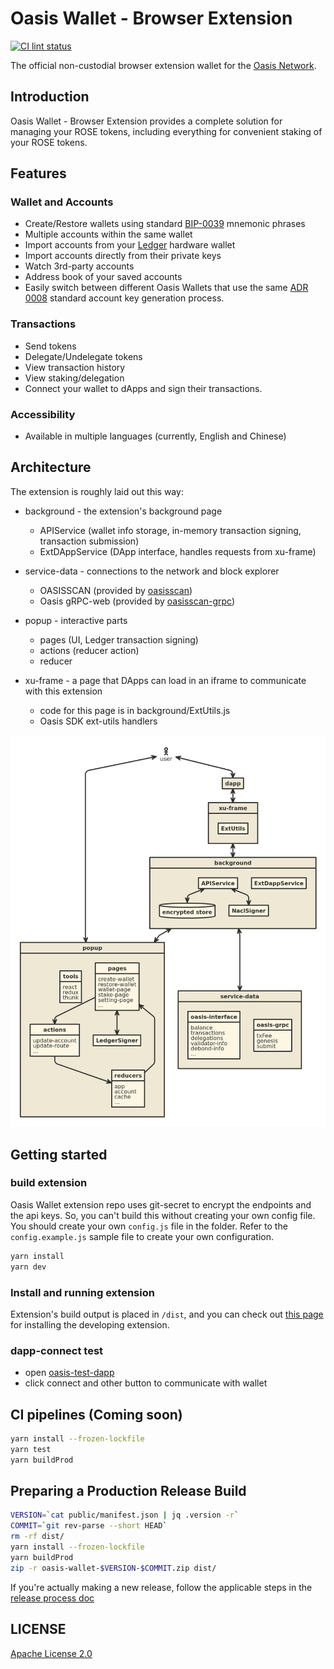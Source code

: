 # Oasis Wallet - Browser Extension

[![CI lint status][github-ci-lint-badge]][github-ci-lint-link]

[github-ci-lint-badge]: https://github.com/oasisprotocol/oasis-wallet-ext/workflows/ci-lint/badge.svg
[github-ci-lint-link]: https://github.com/oasisprotocol/oasis-wallet-ext/actions?query=workflow:ci-lint+branch:master

The official non-custodial browser extension wallet for the [Oasis Network].

[Oasis Network]: https://docs.oasis.dev/general/oasis-network/overview

## Introduction

Oasis Wallet - Browser Extension provides a complete solution for managing your
ROSE tokens, including everything for convenient staking of your ROSE tokens.

## Features

### Wallet and Accounts

- Create/Restore wallets using standard [BIP-0039] mnemonic phrases
- Multiple accounts within the same wallet
- Import accounts from your [Ledger] hardware wallet
- Import accounts directly from their private keys
- Watch 3rd-party accounts
- Address book of your saved accounts
- Easily switch between different Oasis Wallets that use the same [ADR 0008]
  standard account key generation process.

### Transactions

- Send tokens
- Delegate/Undelegate tokens
- View transaction history
- View staking/delegation
- Connect your wallet to dApps and sign their transactions.

### Accessibility

- Available in multiple languages (currently, English and Chinese)

[BIP-0039]: https://github.com/bitcoin/bips/blob/master/bip-0039.mediawiki
[Ledger]: https://www.ledger.com/
[ADR 0008]:
  https://github.com/oasisprotocol/oasis-core/blob/master/docs/adr/0008-standard-account-key-generation.md

## Architecture

The extension is roughly laid out this way:

- background - the extension's background page
    - APIService (wallet info storage, in-memory transaction signing, transaction submission)
    - ExtDAppService (DApp interface, handles requests from xu-frame)

- service-data - connections to the network and block explorer
    - OASISSCAN (provided by [oasisscan](https://api.oasisscan.com/mainnet))
    - Oasis gRPC-web (provided by [oasisscan-grpc](https://grpc-mainnet.oasisscan.com))

- popup - interactive parts
    - pages (UI, Ledger transaction signing)
    - actions (reducer action)
    - reducer

- xu-frame - a page that DApps can load in an iframe to communicate with this extension
    - code for this page is in background/ExtUtils.js
    - Oasis SDK ext-utils handlers

[![Architecture Diagram](./docs/oasis-nomnoml.png)][1]




## Getting started

### build extension

Oasis Wallet extension repo uses git-secret to encrypt the endpoints and the api keys. So, you can't build this without creating your own config file. You should create your own `config.js` file in the folder. Refer to the `config.example.js` sample file to create your own configuration.

```sh
yarn install
yarn dev
```

### Install and running extension

Extension's build output is placed in `/dist`, and you can check out [this page](https://developer.chrome.com/extensions/getstarted) for installing the developing extension.


### dapp-connect test

* open [oasis-test-dapp](https://bitcat365.github.io/oasis-test-dapp)
* click connect and other button to communicate with wallet

## CI pipelines (Coming soon)

```sh
yarn install --frozen-lockfile
yarn test
yarn buildProd
```

## Preparing a Production Release Build

```sh
VERSION=`cat public/manifest.json | jq .version -r`
COMMIT=`git rev-parse --short HEAD`
rm -rf dist/
yarn install --frozen-lockfile
yarn buildProd
zip -r oasis-wallet-$VERSION-$COMMIT.zip dist/
```

If you're actually making a new release, follow the applicable steps in the
[release process doc](docs/release-process.md)

## LICENSE

[Apache License 2.0](LICENSE)

[1]:https://www.nomnoml.com/#view/%5B%3Cactor%3Euser%5D%0A%0A%5Bbackground%7C%0A%09%5BAPIService%5D%20%3C-%3E%20%5B%3Cdatabase%3Eencrypted%20store%5D%0A%20%20%20%20%5BAPIService%5D%20%3C-%3E%20%5BNaclSigner%5D%0A%09%5BExtDappService%5D%0A%5D%0A%0A%5Bbackground%5D%20%3C-%3E%20%5Bpopup%5D%0A%0A%5Bpopup%7C%0A%20%20%20%5Btools%7C%0A%20%20%20%20%20react%0A%20%20%20%20%20redux%0A%20%20%20%20%20thunk%0A%20%20%20%5D%0A%20%20%20%5Bpages%7C%0A%20%20%20%20%20create-wallet%0A%20%20%20%20%20restore-wallet%0A%20%20%20%20%20wallet-page%0A%20%20%20%20%20stake-page%0A%20%20%20%20%20setting-page%0A%20%20%20%20%20...%0A%20%20%20%5D%0A%20%20%20%5Bpages%5D%20%3C-%3E%20%5BLedgerSigner%5D%0A%20%20%20%5Breducers%7C%0A%20%20%20%20%20app%0A%20%20%20%20%20account%0A%20%20%20%20%20cache%0A%20%20%20%20%20...%0A%20%20%20%5D%0A%20%20%20%5Bactions%7C%0A%20%20%20%20%20update-account%0A%20%20%20%20%20update-route%0A%20%20%20%20%20...%0A%20%20%20%5D%0A%20%20%20%5Bpages%5D%3A-%3E%5Bactions%5D%0A%20%20%20%5Bactions%5D%3A-%3E%5Breducers%5D%0A%20%20%20%5Breducers%5D%3A-%3E%5Bpages%5D%0A%5D%0A%5Buser%5D%3C-%3E%5Bpopup%5D%0A%0A%5Bservice-data%20%7C%0A%20%20%5Boasis-interface%20%7C%0A%20%20%20%20balance%0A%20%20%20%09transactions%0A%20%20%20%20delegations%0A%20%20%20%09validator-info%0A%20%20%20%20debond-info%0A%20%20%20%20...%0A%20%20%5D%0A%20%20%5Boasis-grpc%20%7C%0A%20%20%09txFee%0A%20%20%20%20genesis%0A%20%20%20%20submit%0A%20%20%5D%0A%5D%0A%0A%5Bbackground%5D%3C-%3E%5Bservice-data%5D%0A%0A%5Bxu-frame%7C%0A%20%20%20%20%5BExtUtils%5D%0A%5D%0A%5Buser%5D%20%3C-%3E%20%5Bdapp%5D%0A%5Bdapp%5D%20%3C-%3E%20%5Bxu-frame%5D%0A%5Bxu-frame%5D%20%3C-%3E%20%5Bbackground%5D%0A%0A%0A%0A%0A%0A
